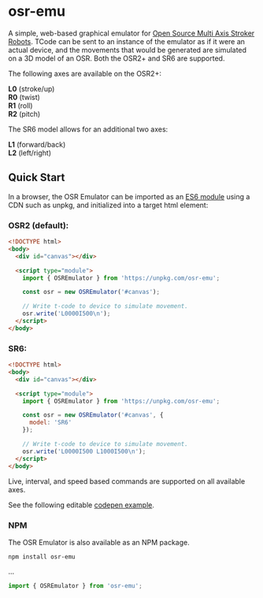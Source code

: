# osr-emu
A simple, web-based graphical emulator for <a href="https://www.patreon.com/tempestvr" target="_blank">Open Source Multi Axis Stroker Robots</a>. TCode can be sent to an instance of the emulator as if it were an actual device, and the movements that would be generated are simulated on a 3D model of an OSR. Both the OSR2+ and SR6 are supported.

The following axes are available on the OSR2+:  

**L0** (stroke/up)  
**R0** (twist)  
**R1** (roll)  
**R2** (pitch)

The SR6 model allows for an additional two axes:

**L1** (forward/back)  
**L2** (left/right)

## Quick Start

In a browser, the OSR Emulator can be imported as an <a href="https://developer.mozilla.org/en-US/docs/Web/JavaScript/Guide/Modules" target="_blank">ES6 module</a> using a CDN such as unpkg, and initialized into a target html element:

### OSR2 (default):
```html
<!DOCTYPE html>
<body>
  <div id="canvas"></div>

  <script type="module">
    import { OSREmulator } from 'https://unpkg.com/osr-emu';

    const osr = new OSREmulator('#canvas');

    // Write t-code to device to simulate movement.
    osr.write('L0000I500\n'); 
  </script>
</body>
```

### SR6:
```html
<!DOCTYPE html>
<body>
  <div id="canvas"></div>

  <script type="module">
    import { OSREmulator } from 'https://unpkg.com/osr-emu';

    const osr = new OSREmulator('#canvas', { 
      model: 'SR6' 
    });

    // Write t-code to device to simulate movement.
    osr.write('L0000I500 L1000I500\n'); 
  </script>
</body>
```


Live, interval, and speed based commands are supported on all available axes.

See the following editable [codepen example](https://ayvajs.github.io/osr-emu/example.html).

### NPM
The OSR Emulator is also available as an NPM package.

```
npm install osr-emu
```
...
```javascript
import { OSREmulator } from 'osr-emu';
```
